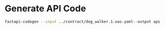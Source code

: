 # Generate API Code

```bash
fastapi-codegen --input ../contract/dog_walker.1.oas.yaml--output api
```
